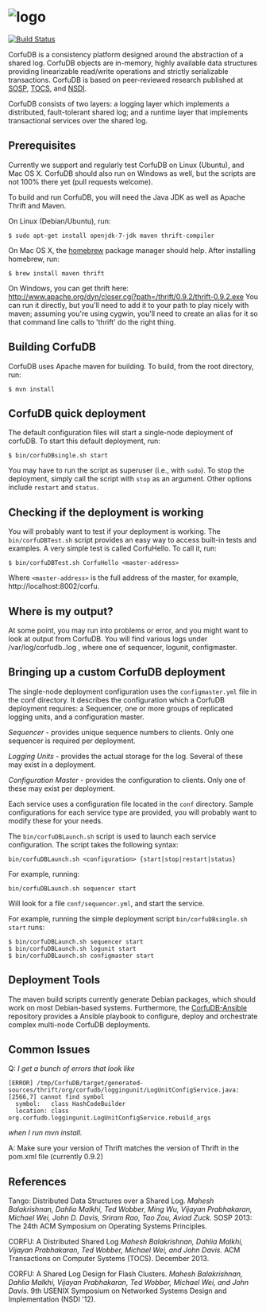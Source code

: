 # ![logo](https://github.com/CorfuDB/CorfuDB/blob/master/resources/corfudb-logo-3x3.png "CorfuDB")

[![Build Status](https://travis-ci.org/CorfuDB/CorfuDB.svg?branch=master)](https://travis-ci.org/CorfuDB/CorfuDB)

CorfuDB is a consistency platform designed around the abstraction
of a shared log. CorfuDB objects are in-memory, highly available
data structures providing linearizable read/write operations and
strictly serializable transactions. CorfuDB is based on
peer-reviewed research published at [SOSP](#references),
[TOCS](#references), and [NSDI](#references).

CorfuDB consists of two layers: a logging layer
which implements a distributed, fault-tolerant shared log; and a
runtime layer that implements transactional services over the shared log.

## Prerequisites
Currently we support and regularly test CorfuDB on Linux (Ubuntu), and
Mac OS X. CorfuDB should also run on Windows as well, but the scripts
are not 100% there yet (pull requests welcome).

To build and run CorfuDB, you will need the Java JDK as well as Apache
Thrift and Maven.

On Linux (Debian/Ubuntu), run:
```
$ sudo apt-get install openjdk-7-jdk maven thrift-compiler
```

On Mac OS X, the [homebrew](http://brew.sh) package manager should help.
After installing homebrew, run:
```
$ brew install maven thrift
```

On Windows, you can get thrift here:
http://www.apache.org/dyn/closer.cgi?path=/thrift/0.9.2/thrift-0.9.2.exe
You can run it directly, but you'll need to add it to your path to play nicely 
with maven; assuming you're using cygwin, you'll need to create an alias for
it so that command line calls to 'thrift' do the right thing. 

## Building CorfuDB

CorfuDB uses Apache maven for building. To build, from the root
directory, run:

```
$ mvn install
```

## CorfuDB quick deployment

The default configuration files will start a single-node deployment
of corfuDB. To start this default deployment, run:

```
$ bin/corfuDBsingle.sh start
```

You may have to run the script as superuser (i.e., with `sudo`).
To stop the deployment, simply call the script with `stop` as
an argument. Other options include `restart` and `status`.

## Checking if the deployment is working

You will probably want to test if your deployment is working. The
`bin/corfuDBTest.sh` script provides an easy way to access built-in
tests and examples. A very simple test is called CorfuHello.
To call it, run:

```
$ bin/corfuDBTest.sh CorfuHello <master-address>
```

Where `<master-address>` is the full address of the master, for example,
http://localhost:8002/corfu.

## Where is my output?

At some point, you may run into problems or error, and you might want to look at output from CorfuDB. You will find various logs under /var/log/corfudb.<rolename>.log , where <rolename>
one of sequencer, logunit, configmaster.

## Bringing up a custom CorfuDB deployment

The single-node deployment configuration uses the `configmaster.yml` file in the conf directory.
It describes the configuration which a CorfuDB deployment requires: a Sequencer, 
one or more groups of replicated logging units,
and a configuration master.

*Sequencer* - provides unique sequence numbers to clients. Only one
sequencer is required per deployment.

*Logging Units* - provides the actual storage for the log. Several of
these may exist in a deployment.

*Configuration Master* - provides the configuration to clients. Only
one of these may exist per deployment.

Each service uses a configuration file located in the `conf` directory.
Sample configurations for each service type are provided, you will
probably want to modify these for your needs.

The `bin/corfuDBLaunch.sh` script is used to launch each service
configuration. The script takes the following syntax:

`bin/corfuDBLaunch.sh <configuration> {start|stop|restart|status}`

For example, running:

`bin/corfuDBLaunch.sh sequencer start`

Will look for a file `conf/sequencer.yml`, and start the service.

For example, running the simple deployment script
`bin/corfuDBsingle.sh start` runs:

```
$ bin/corfuDBLaunch.sh sequencer start
$ bin/corfuDBLaunch.sh logunit start
$ bin/corfuDBLaunch.sh configmaster start
```

## Deployment Tools

The maven build scripts currently generate Debian packages, which should work
on most Debian-based systems. Furthermore, the [CorfuDB-Ansible](https://github.com/CorfuDB/CorfuDB-Ansible)
repository provides a Ansible playbook to configure, deploy and orchestrate
complex multi-node CorfuDB deployments.

## Common Issues

Q: *I get a bunch of errors that look like*
```
[ERROR] /tmp/CorfuDB/target/generated-sources/thrift/org/corfudb/loggingunit/LogUnitConfigService.java:[2566,7] cannot find symbol
  symbol:   class HashCodeBuilder
  location: class org.corfudb.loggingunit.LogUnitConfigService.rebuild_args
```
*when I run mvn install.*

A: Make sure your version of Thrift matches the version of Thrift in the pom.xml file (currently 0.9.2)

## References

Tango: Distributed Data Structures over a Shared Log.
*Mahesh Balakrishnan, Dahlia Malkhi, Ted Wobber, Ming Wu, Vijayan Prabhakaran,
Michael Wei, John D. Davis, Sriram Rao, Tao Zou, Aviad Zuck.*
SOSP 2013: The 24th ACM Symposium on Operating Systems Principles.

CORFU: A Distributed Shared Log
*Mahesh Balakrishnan, Dahlia Malkhi, Vijayan Prabhakaran, Ted Wobber,
Michael Wei, and John Davis.*
ACM Transactions on Computer Systems (TOCS). December 2013.

CORFU: A Shared Log Design for Flash Clusters.
*Mahesh Balakrishnan, Dahlia Malkhi, Vijayan Prabhakaran, Ted Wobber,
Michael Wei, and John Davis.*
9th USENIX Symposium on Networked Systems Design and Implementation (NSDI '12).
